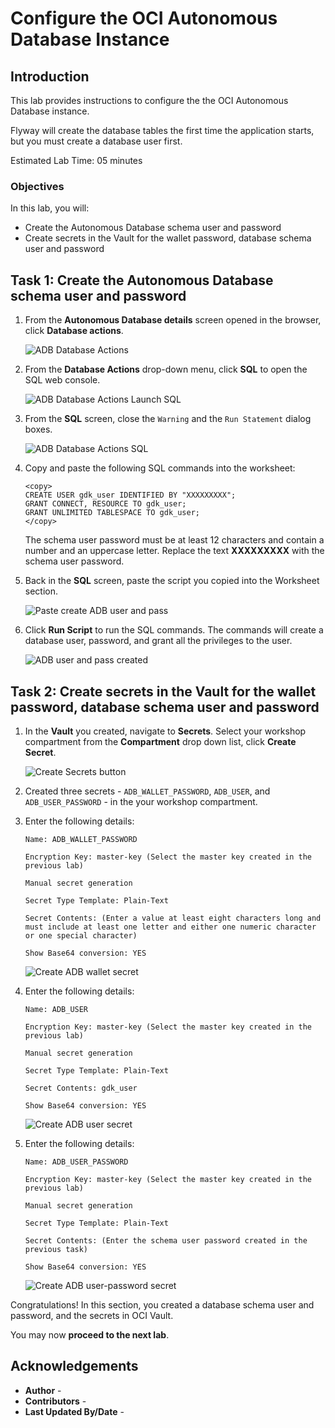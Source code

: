 # Configure the OCI Autonomous Database Instance

## Introduction

This lab provides instructions to configure the the OCI Autonomous Database instance.

Flyway will create the database tables the first time the application starts, but you must create a database user first.

Estimated Lab Time: 05 minutes

### Objectives

In this lab, you will:

* Create the Autonomous Database schema user and password
* Create secrets in the Vault for the wallet password, database schema user and password

## Task 1: Create the Autonomous Database schema user and password

1. From the **Autonomous Database details** screen opened in the browser, click **Database actions**.

   ![ADB Database Actions](./images/adb-db-actions.png#input)

2. From the **Database Actions** drop-down menu, click **SQL** to open the SQL web console.

   ![ADB Database Actions Launch SQL](./images/adb-db-actions-dev-sql.png#input)

3. From the **SQL** screen, close the `Warning` and the `Run Statement` dialog boxes.

   ![ADB Database Actions SQL](./images/adb-db-actions-sql.jpg#input)

4. Copy and paste the following SQL commands into the worksheet:

      ```
      <copy>
      CREATE USER gdk_user IDENTIFIED BY "XXXXXXXXX";
      GRANT CONNECT, RESOURCE TO gdk_user;
      GRANT UNLIMITED TABLESPACE TO gdk_user;
      </copy>
      ```

      The schema user password must be at least 12 characters and contain a number and an uppercase letter. Replace the text **XXXXXXXXX** with the schema user password.

5. Back in the **SQL** screen, paste the script you copied into the Worksheet section.

   ![Paste create ADB user and pass](./images/paste-create-db-user-pass.jpg#input)

6. Click **Run Script** to run the SQL commands. The commands will create a database user, password, and grant all the privileges to the user.

   ![ADB user and pass created](./images/run-db-user-pass.jpg#input)

## Task 2: Create secrets in the Vault for the wallet password, database schema user and password

1. In the **Vault** you created, navigate to **Secrets**. Select your workshop compartment from the **Compartment** drop down list, click **Create Secret**.

   ![Create Secrets button](./images/create-secrets-button.png)

2. Created three secrets - `ADB_WALLET_PASSWORD`, `ADB_USER`, and `ADB_USER_PASSWORD` - in the your workshop compartment.

3. Enter the following details:

      ```
      Name: ADB_WALLET_PASSWORD

      Encryption Key: master-key (Select the master key created in the previous lab)

      Manual secret generation 

      Secret Type Template: Plain-Text

      Secret Contents: (Enter a value at least eight characters long and must include at least one letter and either one numeric character or one special character)

      Show Base64 conversion: YES
      ```

      ![Create ADB wallet secret](./images/create-adb-wallet-secret.png)


4. Enter the following details:

      ```
      Name: ADB_USER

      Encryption Key: master-key (Select the master key created in the previous lab)

      Manual secret generation

      Secret Type Template: Plain-Text

      Secret Contents: gdk_user

      Show Base64 conversion: YES
      ```

      ![Create ADB user secret](./images/create-adb-user-secret.png)

5. Enter the following details:

      ```
      Name: ADB_USER_PASSWORD

      Encryption Key: master-key (Select the master key created in the previous lab)

      Manual secret generation

      Secret Type Template: Plain-Text

      Secret Contents: (Enter the schema user password created in the previous task)

      Show Base64 conversion: YES
      ```

      ![Create ADB user-password secret](./images/create-adb-user-password-secret.png)


Congratulations! In this section, you created a database schema user and password, and the secrets in OCI Vault.

You may now **proceed to the next lab**.

## Acknowledgements

* **Author** - [](var:author)
* **Contributors** - [](var:contributors)
* **Last Updated By/Date** - [](var:last_updated)
